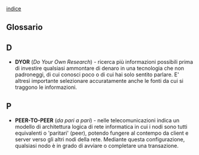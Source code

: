[indice](README.md)
## Glossario
## D
* <a name="dyor"></a>__DYOR__ (_Do Your Own Research_) - ricerca più informazioni possibili prima di investire qualsiasi ammontare di denaro in una tecnologia che non padroneggi, di cui conosci poco o di cui hai solo sentito parlare. E' altresì importante selezionare accuratamente anche le fonti da cui si traggono le informazioni.

## P
* <a name="p2p"></a>__PEER-TO-PEER__ (_da pari a pari_) -  nelle telecomunicazioni indica un modello di architettura logica di rete informatica in cui i nodi sono tutti equivalenti o 'paritari' (peer), potendo fungere al contempo da client e server verso gli altri nodi della rete. Mediante questa configurazione, qualsiasi nodo è in grado di avviare o completare una transazione.
